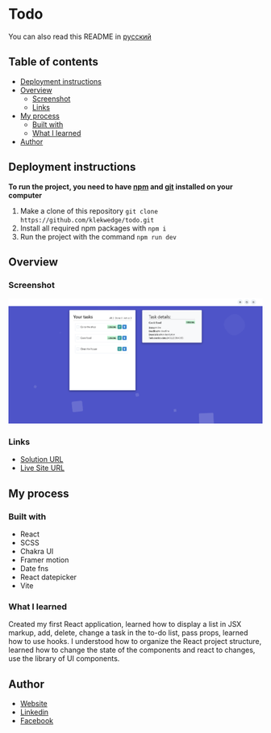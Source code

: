 # Todo

You can also read this README in [русский](https://github.com/klekwedge/todo/blob/main/README.RU.md)

## Table of contents

- [Deployment instructions](#deployment-instructions)
- [Overview](#overview)
  - [Screenshot](#screenshot)
  - [Links](#links)
- [My process](#my-process)
  - [Built with](#built-with)
  - [What I learned](#what-i-learned)
- [Author](#author)

## Deployment instructions

**To run the project, you need to have [npm](https://nodejs.org/en/) and [git](https://git-scm.com/downloads) installed on your computer**

1. Make a clone of this repository ```git clone https://github.com/klekwedge/todo.git```
2. Install all required npm packages with ```npm i```
3. Run the project with the command ```npm run dev```

## Overview

### Screenshot

![Main screen](./preview/screenshot.png)

### Links

- [Solution URL](https://github.com/klekwedge/todo)
- [Live Site URL](https://klekwedge-todo.vercel.app/)

## My process

### Built with

- React
- SCSS
- Chakra UI
- Framer motion
- Date fns
- React datepicker
- Vite


### What I learned

Created my first React application, learned how to display a list in JSX markup, add, delete, change a task in the to-do list, pass props, learned how to use hooks. I understood how to organize the React project structure, learned how to change the state of the components and react to changes, use the library of UI components.

## Author

- [Website](https://klekwedge-cv.vercel.app/)
- [Linkedin](https://www.linkedin.com/in/klekwedge/)
- [Facebook](https://www.facebook.com/klekwedge)
